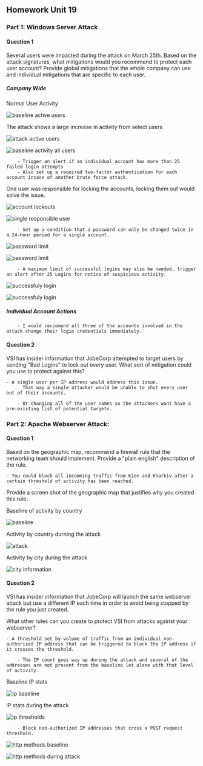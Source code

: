 ## Homework Unit 19

### Part 1: Windows Server Attack


#### Question 1

Several users were impacted during the attack on March 25th.
Based on the attack signatures, what mitigations would you recommend to protect each user account? 
Provide global mitigations that the whole company can use and individual mitigations that are specific to each user.
	
##### Company Wide 
  
Normal User Activity

![baseline active users](https://github.com/BQcybersec/-UofM-VIRT-CYBER-12-2021/blob/main/Homework/Unit-19%20SIEMS-2/Images/01.BaselineActiveUsers.png)

The attack shows a large increase in activity from select users

![attack active users](https://github.com/BQcybersec/-UofM-VIRT-CYBER-12-2021/blob/main/Homework/Unit-19%20SIEMS-2/Images/02.AttackActiveUsers.png)       

![baseline activity all users](https://github.com/BQcybersec/-UofM-VIRT-CYBER-12-2021/blob/main/Homework/Unit-19%20SIEMS-2/Images/03.baselineuseractivity.png)

        - Trigger an alert if an individual account has more than 25 failed login attempts
        - Also set up a required two-factor authentication for each account incase of another brute force attack.

One user was responsible for locking the accounts, locking them out would solve the issue.

![account lockouts](https://github.com/BQcybersec/-UofM-VIRT-CYBER-12-2021/blob/main/Homework/Unit-19%20SIEMS-2/Images/04.accountlockouts.png)

![single responsible user](https://github.com/BQcybersec/-UofM-VIRT-CYBER-12-2021/blob/main/Homework/Unit-19%20SIEMS-2/Images/05.accountlockouts2.png)
       
        
        - Set up a condition that a password can only be changed twice in a 24-hour period for a single account.

![password limit](https://github.com/BQcybersec/-UofM-VIRT-CYBER-12-2021/blob/main/Homework/Unit-19%20SIEMS-2/Images/06.password1.png)

![password limit](https://github.com/BQcybersec/-UofM-VIRT-CYBER-12-2021/blob/main/Homework/Unit-19%20SIEMS-2/Images/07.password2.png) 
 
		- A maximum limit of successful logins may also be needed, trigger an alert after 25 Logins for notice of suspicious activity. 

![successfuly login](https://github.com/BQcybersec/-UofM-VIRT-CYBER-12-2021/blob/main/Homework/Unit-19%20SIEMS-2/Images/08.login1.png)

![successfuly login](https://github.com/BQcybersec/-UofM-VIRT-CYBER-12-2021/blob/main/Homework/Unit-19%20SIEMS-2/Images/09.login2.png) 

##### Individual Account Actions
        
        - I would reccomend all three of the accounts involved in the attack change their login credentials immediately.

#### Question 2

VSI has insider information that JobeCorp attempted to target users by sending "Bad Logins" to lock out every user.
What sort of mitigation could you use to protect against this?

	- A single user per IP address would address this issue. 
          That way a single attacker would be unable to shut every user out of their accounts. 
        
        - Or changing all of the user names so the attackers wont have a pre-existing list of potential targets.

### Part 2: Apache Webserver Attack:

#### Question 1

Based on the geographic map, recommend a firewall rule that the networking team should implement.
Provide a "plain english" description of the rule.

    - You could block all incomming traffic from Kiev and Kharkiv after a certain threshold of activity has been reached.


Provide a screen shot of the geographic map that justifies why you created this rule.

Baseline of activity by country

![baseline](https://github.com/BQcybersec/-UofM-VIRT-CYBER-12-2021/blob/main/Homework/Unit-19%20SIEMS-2/Images/10.baselinebycountry.png)

Activity by country durning the attack

![attack](https://github.com/BQcybersec/-UofM-VIRT-CYBER-12-2021/blob/main/Homework/Unit-19%20SIEMS-2/Images/11.attackbycountry.png)

Activity by city during the attack

![city information](https://github.com/BQcybersec/-UofM-VIRT-CYBER-12-2021/blob/main/Homework/Unit-19%20SIEMS-2/Images/12.attackbyregion.png)


#### Question 2


VSI has insider information that JobeCorp will launch the same webserver attack but use a different IP each time in order to avoid being stopped by the rule you just created.


What other rules can you create to protect VSI from attacks against your webserver?

	- A threshold set by volume of traffic from an individual non-authorized IP address that can be triggered to block the IP address if it crosses the threshold.
        
        - The IP count goes way up during the attack and several of the addresses are not present from the baseline let alone with that level of activity. 

Baseline IP stats

![ip baseline](https://github.com/BQcybersec/-UofM-VIRT-CYBER-12-2021/blob/main/Homework/Unit-19%20SIEMS-2/Images/13.IPbaseline.png)

IP stats during the attack

![ip thresholds](https://github.com/BQcybersec/-UofM-VIRT-CYBER-12-2021/blob/main/Homework/Unit-19%20SIEMS-2/Images/14.IPduringattack.png)
        
        
        - Block non-authorized IP addresses that cross a POST request threshold.

![http methods baseline](https://github.com/BQcybersec/-UofM-VIRT-CYBER-12-2021/blob/main/Homework/Unit-19%20SIEMS-2/Images/15.httpmethodsbaseline.png)

![http methods during attack](https://github.com/BQcybersec/-UofM-VIRT-CYBER-12-2021/blob/main/Homework/Unit-19%20SIEMS-2/Images/16.httpmethodsduringattack.png)




